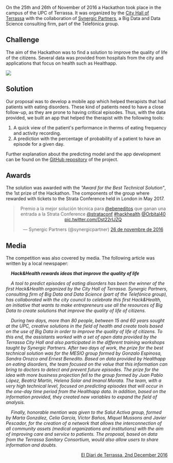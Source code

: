 
On the 25th and 26th of November of 2016 a Hackathon took place in the campus of the UPC of Terrassa. It was organized by the [City Hall of Terrassa](http://www.terrassa.cat/es/hack-health) with the collaboration of [Synergic Partners](http://www.synergicpartners.com/en/hackhealth-el-ayuntamiento-de-terrassa-organiza-el-primer-hackathon-de-big-data-y-salud-con-la-colaboracion-de-synergic-partners/), a Big Data and Data Science consulting firm, part of the Telefónica group.

## Challenge

The aim of the Hackathon was to find a solution to improve the quality of life of the citizens. Several data was provided from hospitals from the city and applications that focus on health such as Healthapp.

![](http://www.euncet.es/wp-content/uploads/2016/11/Hack_health_2016.png)

## Solution

Our proposal was to develop a mobile app which helped therapists that had patients with eating disorders. These kind of patients need to have a close follow-up, as they are prone to having critical episodes. Thus, with the data provided, we built an app that helped the therapist  with the following tools:

1. A quick view of the patient's performance in therms of eating frequency and activity recording.
2. A prediction with the percentage of probability of a patient to have an episode for a given day.

Further explanation about the predicting model and the app development can be found on the [GitHub repository](https://github.com/ebeneditos/Hack-Health-App) of the project.

## Awards

The solution was awarded with the *"Award for the Best Technical Solution"*, the 1st prize of the Hackathon. The components of the group where rewarded with tickets to the Strata Conference held in London in May 2017.

<div align="center"><blockquote class="twitter-tweet" data-lang="ca"><p lang="es" dir="ltr">Premio a la mejor solución técnica para <a href="https://twitter.com/ebeneditos">@ebeneditos</a> que ganan una entrada a la Strata Conference <a href="https://twitter.com/strataconf">@strataconf</a> <a href="https://twitter.com/hashtag/hackhealth?src=hash">#hackhealth</a> <a href="https://twitter.com/Orbital40">@Orbital40</a> <a href="https://t.co/Dst22rIJZQ">pic.twitter.com/Dst22rIJZQ</a></p>&mdash; Synergic Partners (@synergicpartner) <a href="https://twitter.com/synergicpartner/status/802584705098989568">26 de novembre de 2016</a></blockquote> <script async src="//platform.twitter.com/widgets.js" charset="utf-8"></script></div>

## Media

The competition was also covered by media. The following article was written by a local newspaper:

&nbsp;&nbsp;&nbsp;&nbsp;***Hack&Health rewards ideas that improve the quality of life***

&nbsp;&nbsp;&nbsp;&nbsp;*A tool to predict episodes of eating disorders has been the winner of the first Hack&Health organized by the City Hall of Terrassa. Synergic Partners, consulting firm of Big Data and Data Science (part of the Telefónica group), has collaborated with the city council to celebrate this first Hack&Health, an initiative that wants to make entrepreneurs use all the resources of Big Data to create solutions that improve the quality of life of citizens.*

&nbsp;&nbsp;&nbsp;&nbsp;*During two days, more than 80 people, between 15 and 60 years sought at the UPC, creative solutions in the field of health and create tools based on the use of Big Data in order to improve the quality of life of citizens. To this end, the assistants worked with a set of open data provided by the Terrassa City Hall and also participated in the different training workshops taught by Synergic Partners. After two days of work, the prize for the best technical solution was for the MESIO group formed by Gonzalo Espinosa, Sandra Orozco and Ernest Benedito. Based on data provided by Healthapp on eating disorders, the team focused on the value that this information can bring to doctors to detect and prevent future episodes. The prize for the idea with more business projection fell to the group formed by Juan Pablo López, Beatriz Martín, Helena Solar and Imanol Morata. The team, with a very high technical level, focused on predicting episodes that will occur in the one-day time period from the Healthapp data. In addition, based on the information provided, they created new variables to expand the field of analysis.*

&nbsp;&nbsp;&nbsp;&nbsp;*Finally, honorable mention was given to the Salut Activa group, formed by Marta González, Celia García, Víctor Baños, Miquel Mussons and Javier Pescador, for the creation of a network that allows the interconnection of all community assets (medical organizations and institutions) with the aim of improving care and service to patients. The proposal, based on data from the Terrassa Sanitary Consortium, would also allow users to share information and doubts.*

<div align="right"><a href="http://www.diarideterrassa.es/economia/2016/12/02/hackhealth-premia-ideas-mejoran-calidad-vida/43961.html">El Diari de Terrassa, 2nd December 2016</a></div>
